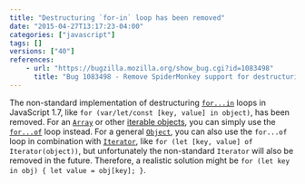 ```yaml
---
title: "Destructuring `for-in` loop has been removed"
date: "2015-04-27T13:17:23-04:00"
categories: ["javascript"]
tags: []
versions: ["40"]
references:
    - url: "https://bugzilla.mozilla.org/show_bug.cgi?id=1083498"
      title: "Bug 1083498 - Remove SpiderMonkey support for destructuring for-in (JS1.7-only language extension)"
---
```

The non-standard implementation of destructuring [`for...in`](https://developer.mozilla.org/docs/Web/JavaScript/Reference/Statements/for...in) loops in JavaScript 1.7, like `for (var/let/const [key, value] in object)`, has been removed. For an [`Array`](https://developer.mozilla.org/docs/Web/JavaScript/Reference/Global_Objects/Array) or other [iterable objects](https://developer.mozilla.org/docs/Web/JavaScript/Reference/Iteration_protocols), you can simply use the [`for...of`](https://developer.mozilla.org/docs/Web/JavaScript/Reference/Statements/for...of) loop instead. For a general [`Object`](https://developer.mozilla.org/docs/Web/JavaScript/Reference/Global_Objects/Object), you can also use the `for...of` loop in combination with [`Iterator`](https://developer.mozilla.org/docs/Web/JavaScript/Reference/Global_Objects/Iterator), like `for (let [key, value] of Iterator(object))`, but unfortunately the non-standard `Iterator` will also be removed in the future. Therefore, a realistic solution might be `for (let key in obj) { let value = obj[key]; }`.

